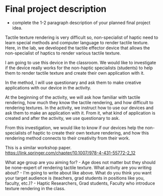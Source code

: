 # Final project description

- complete the 1-2 paragraph description of your planned final project idea.

Tactile texture rendering is very difficult so, non-specialist of haptic need to learn special methods and computer language to render tactile texture. Here, in the lab, we developed the tactile effector device that allows the non-specialist of haptics to render various tactile texture.

I am going to use this device in the classroom. We would like to investigate if the device really works for the non-haptic specialists (students) to help them to render tactile texture and create their own application with it. 

In the method, I will use questionary and ask them to make creative applications with our device in the activity. 

At the beginning of the activity, we will ask how familiar with tactile rendering, how much they know the tactile rendering, and how difficult to rendering textures. In the activity, we instruct how to use our devices and ask them to make an application with it.
From it, what kind of application is created and after the activity, we use questionary to ask.

From this investigation, we would like to know if our devices help the non-specialists of haptic to create their own texture rendering, and how this rendering method connects to their creativity from their work.

This is a similar workshop paper.
https://link.springer.com/chapter/10.1007/978-4-431-55772-2_12 

What age group are you aiming for? - Age does not matter but they should be none-expert of rendering tactile texture.
What activity are you writing about? - I'm going to write about like above.
What do you think you want your target audience is (teachers, grad students in positions like you, faculty, etc.)?  - Haptic Researchers, Grad students, Faculty who introduce texture rendering in the class.

